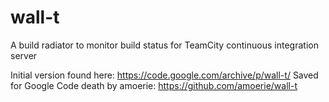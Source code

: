 # wall-t
A build radiator to monitor build status for TeamCity continuous integration server

Initial version found here: https://code.google.com/archive/p/wall-t/
Saved for Google Code death by amoerie: https://github.com/amoerie/wall-t
